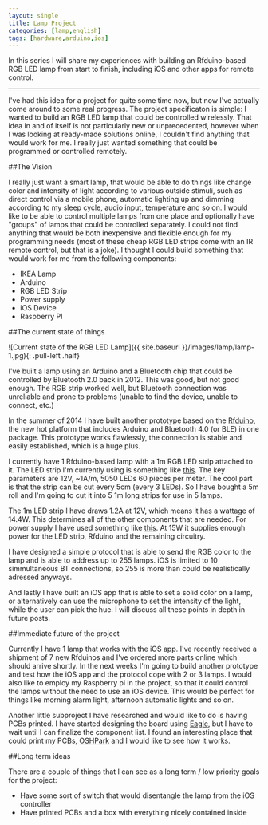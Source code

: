 ```yaml
---
layout: single
title: Lamp Project
categories: [lamp,english]
tags: [hardware,arduino,ios]
---
```


In this series I will share my experiences with building an Rfduino-based RGB LED lamp from start to finish, including iOS and other apps for remote control.

---

I've had this idea for a project for quite some time now, but now I've actually come around to some real progress. The project specificaton is simple: I wanted to build an RGB LED lamp that could be controlled wirelessly. That idea in and of itself is not particularly new or unprecedented, however when I was looking at ready-made solutions online, I couldn't find anything that would work for me. I really just wanted something that could be programmed or controlled remotely. 

##The Vision

I really just want a smart lamp, that would be able to do things like change color and intensity of light according to various outside stimuli, such as direct control via a mobile phone, automatic lighting up and dimming according to my sleep cycle, audio input, temperature and so on. I would like to be able to control multiple lamps from one place and optionally have "groups" of lamps that could be controlled separately. I could not find anything that would be both inexpensive and flexible enough for my programming needs (most of these cheap RGB LED strips come with an IR remote control, but that is a joke). I thought I could build something that would work for me from the following components:

* IKEA Lamp
* Arduino
* RGB LED Strip
* Power supply
* iOS Device
* Raspberry PI

##The current state of things

![Current state of the RGB LED Lamp]({{ site.baseurl }}/images/lamp/lamp-1.jpg){: .pull-left .half}

I've built a lamp using an Arduino and a Bluetooth chip that could be controlled by Bluetooth 2.0 back in 2012. This was good, but not good enough. The RGB strip worked well, but Bluetooth connection was unreliable and prone to problems (unable to find the device, unable to connect, etc.)

In the summer of 2014 I have built another prototype based on the [Rfduino](http://www.rfduino.com/), the new hot platform that includes Arduino and Bluetooth 4.0 (or BLE) in one package. This prototype works flawlessly, the connection is stable and easily established, which is a huge plus.

I currently have 1 Rfduino-based lamp with a 1m RGB LED strip attached to it. The LED strip I'm currently using is something like [this](http://www.amazon.co.uk/Waterproof-300LEDs-Flexible-Lighting-Decoration/dp/B009ZOLW04/ref=sr_1_46?s=lighting&ie=UTF8&qid=1421617842&sr=1-46&keywords=5050+rgb+led+strip). The key parameters are 12V, ~1A/m, 5050 LEDs 60 pieces per meter. The cool part is that the strip can be cut every 5cm (every 3 LEDs). So I have bought a 5m roll and I'm going to cut it into 5 1m long strips for use in 5 lamps.

The 1m LED strip I have draws 1.2A at 12V, which means it has a wattage of 14.4W. This determines all of the other components that are needed. For power supply I have used something like [this](http://uk.farnell.com/powerpax/sw3526/ac-dc-power-supply-12v-1-25a-euro/dp/1971795). At 15W it supplies enough power for the LED strip,  Rfduino and the remaining circuitry. 

I have designed a simple protocol that is able to send the RGB color to the lamp and is able to address up to 255 lamps. iOS is limited to 10 simmultaneous BT connections, so 255 is more than could be realistically adressed anyways. 

And lastly I have built an iOS app that is able to set a solid color on a lamp, or alternatively can use the microphone to set the intensity of the light, while the user can pick the hue. I will discuss all these points in depth in future posts.

##Immediate future of the project

Currently I have 1 lamp that works with the iOS app. I've recently received a shipment of 7 new Rfduinos and I've ordered more parts online which should arrive shortly. In the next weeks I'm going to build another prototype and test how the iOS app and the protocol cope with 2 or 3 lamps. I would also like to employ my Raspberry pi in the project, so that it could control the lamps without the need to use an iOS device. This would be perfect for things like morning alarm light, afternoon automatic lights and so on.

Another little subproject I have researched and would like to do is having PCBs printed. I have started designing the board using [Eagle](http://www.cadsoftusa.com/), but I have to wait until I can finalize the component list. I found an interesting place that could print my PCBs, [OSHPark](https://oshpark.com/) and I would like to see how it works.

##Long term ideas

There are a couple of things that I can see as a long term / low priority goals for the project:

* Have some sort of switch that would disentangle the lamp from the iOS controller
* Have printed PCBs and a box with everything nicely contained inside

